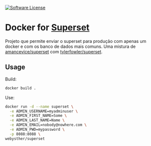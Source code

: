 [![Software License](https://goo.gl/FU2Kw1)](LICENSE)

# Docker for [Superset](https://github.com/apache/incubator-superset)

Projeto que permite enviar o superset para produção com apenas um docker e com os banco de dados mais comuns. Uma mistura de [amancevice/superset](https://hub.docker.com/r/amancevice/superset) com [tylerfowler/superset](https://hub.docker.com/r/tylerfowler/superset).

## Usage

Build:

```bash
docker build .
```

Use:

```bash
docker run -d --name superset \
  -e ADMIN_USERNAME=myadminuser \
  -e ADMIN_FIRST_NAME=Some \
  -e ADMIN_LAST_NAME=Name \
  -e ADMIN_EMAIL=nobody@nowhere.com \
  -e ADMIN_PWD=mypassword \
  -p 8088:8088 \
webysther/superset
```
